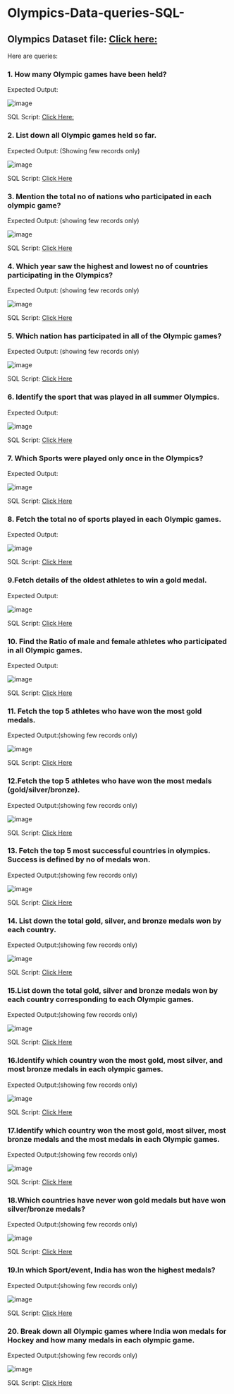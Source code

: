 # Olympics-Data-queries-SQL-

## Olympics Dataset file: [Click here:](https://github.com/Mahendra710/Olympics-Data-queries-SQL-/blob/main/Olympics_data.zip)

Here are queries:

### 1. How many Olympic games have been held?

Expected Output:

![image](https://github.com/Mahendra710/Olympics-Data-queries-SQL-/assets/83266654/37496b66-91d4-4563-b801-6c8c208f0214)

SQL Script: [Click Here:](https://github.com/Mahendra710/Olympics-Data-queries-SQL-/blob/main/SQLQuery1.sql)

### 2. List down all Olympic games held so far.

Expected Output: (Showing few records only)

![image](https://github.com/Mahendra710/Olympics-Data-queries-SQL-/assets/83266654/60b5795c-5c85-4823-abfa-f399b5e7bc17)

SQL Script: [Click Here](https://github.com/Mahendra710/Olympics-Data-queries-SQL-/blob/main/SQLQuery2.sql)


### 3. Mention the total no of nations who participated in each olympic game?

Expected Output: (showing few records only)

![image](https://github.com/Mahendra710/Olympics-Data-queries-SQL-/assets/83266654/ff23af57-3068-4413-885c-5061ca2e997d)

SQL Script: [Click Here](https://github.com/Mahendra710/Olympics-Data-queries-SQL-/blob/main/SQLQuery3.sql)

### 4. Which year saw the highest and lowest no of countries participating in the Olympics?
Expected Output: (showing few records only)

![image](https://github.com/Mahendra710/Olympics-Data-queries-SQL-/assets/83266654/6bd7b0e2-1f43-4f63-9ea7-87d721cfd4e6)

SQL Script: [Click Here](https://github.com/Mahendra710/Olympics-Data-queries-SQL-/blob/main/SQLQuery4.sql)

### 5. Which nation has participated in all of the Olympic games?

Expected Output: (showing few records only)

![image](https://github.com/Mahendra710/Olympics-Data-queries-SQL-/assets/83266654/92aaa842-524e-4825-91c5-7746f9e1e96b)

SQL Script: [Click Here](https://github.com/Mahendra710/Olympics-Data-queries-SQL-/blob/main/SQLQuery5.sql)


### 6. Identify the sport that was played in all summer Olympics.

Expected Output:

![image](https://github.com/Mahendra710/Olympics-Data-queries-SQL-/assets/83266654/bb1e1aa6-d015-4ee7-a408-dd146d0a72ae)

SQL Script: [Click Here](https://github.com/Mahendra710/Olympics-Data-queries-SQL-/blob/main/SQLQuery6.sql)

### 7. Which Sports were played only once in the Olympics?
Expected Output:

![image](https://github.com/Mahendra710/Olympics-Data-queries-SQL-/assets/83266654/436ac422-ff72-4638-b636-d30c3e55b514)

SQL Script: [Click Here](https://github.com/Mahendra710/Olympics-Data-queries-SQL-/blob/main/SQLQuery7.sql)

### 8. Fetch the total no of sports played in each Olympic games.
Expected Output:

![image](https://github.com/Mahendra710/Olympics-Data-queries-SQL-/assets/83266654/5b507736-099d-449f-8b69-bcd0bda277cd)

SQL Script: [Click Here](https://github.com/Mahendra710/Olympics-Data-queries-SQL-/blob/main/SQLQuery8.sql)

### 9.Fetch details of the oldest athletes to win a gold medal.
Expected Output:

![image](https://github.com/Mahendra710/Olympics-Data-queries-SQL-/assets/83266654/dbc161ed-7dd7-4540-857c-a39ad78cc254)

SQL Script: [Click Here](https://github.com/Mahendra710/Olympics-Data-queries-SQL-/blob/main/SQLQuery9.sql)

### 10. Find the Ratio of male and female athletes who participated in all Olympic games.
Expected Output:

![image](https://github.com/Mahendra710/Olympics-Data-queries-SQL-/assets/83266654/cba8cae3-94c3-49d0-9157-670914e872b1)

SQL Script: [Click Here](https://github.com/Mahendra710/Olympics-Data-queries-SQL-/blob/main/SQLQuery10.sql)

### 11. Fetch the top 5 athletes who have won the most gold medals.
Expected Output:(showing few records only)

![image](https://github.com/Mahendra710/Olympics-Data-queries-SQL-/assets/83266654/ca350ebc-1ef9-49eb-b066-24e54b32b7ce)

SQL Script: [Click Here](https://github.com/Mahendra710/Olympics-Data-queries-SQL-/blob/main/SQLQuery11.sql)

### 12.Fetch the top 5 athletes who have won the most medals (gold/silver/bronze).
Expected Output:(showing few records only)

![image](https://github.com/Mahendra710/Olympics-Data-queries-SQL-/assets/83266654/25f0399b-deb4-482c-b2a9-eeae938ffd1b)

SQL Script: [Click Here](https://github.com/Mahendra710/Olympics-Data-queries-SQL-/blob/main/SQLQuery12.sql)

### 13. Fetch the top 5 most successful countries in olympics. Success is defined by no of medals won.
Expected Output:(showing few records only)

![image](https://github.com/Mahendra710/Olympics-Data-queries-SQL-/assets/83266654/fc27f1a2-cbaf-4107-a93f-696fb39fcaec)

SQL Script: [Click Here](https://github.com/Mahendra710/Olympics-Data-queries-SQL-/blob/main/SQLQuery13.sql)

### 14. List down the total gold, silver, and bronze medals won by each country.
Expected Output:(showing few records only)

![image](https://github.com/Mahendra710/Olympics-Data-queries-SQL-/assets/83266654/459b72f4-b492-45d7-86bf-b619fdad983d)

SQL Script: [Click Here](https://github.com/Mahendra710/Olympics-Data-queries-SQL-/blob/main/SQLQuery14.sql)

### 15.List down the total gold, silver and bronze medals won by each country corresponding to each Olympic games.
Expected Output:(showing few records only)

![image](https://github.com/Mahendra710/Olympics-Data-queries-SQL-/assets/83266654/f55b6a13-6180-4d28-ab26-f4ee9334ac0e)

SQL Script: [Click Here](https://github.com/Mahendra710/Olympics-Data-queries-SQL-/blob/main/SQLQuery15.sql)

### 16.Identify which country won the most gold, most silver, and most bronze medals in each olympic games.
Expected Output:(showing few records only)

![image](https://github.com/Mahendra710/Olympics-Data-queries-SQL-/assets/83266654/894e27f2-53aa-4da9-b8f8-07c6b92ff9f2)

SQL Script: [Click Here](https://github.com/Mahendra710/Olympics-Data-queries-SQL-/blob/main/SQLQuery16.sql)

### 17.Identify which country won the most gold, most silver, most bronze medals and the most medals in each Olympic games.
Expected Output:(showing few records only)

![image](https://github.com/Mahendra710/Olympics-Data-queries-SQL-/assets/83266654/37838e0b-c911-4baa-98d6-58204e797d41)

SQL Script: [Click Here](https://github.com/Mahendra710/Olympics-Data-queries-SQL-/blob/main/SQLQuery17.sql)
### 18.Which countries have never won gold medals but have won silver/bronze medals?
Expected Output:(showing few records only)

![image](https://github.com/Mahendra710/Olympics-Data-queries-SQL-/assets/83266654/8be0f135-9757-406a-824e-65f9d3458db7)

SQL Script: [Click Here](https://github.com/Mahendra710/Olympics-Data-queries-SQL-/blob/main/SQLQuery18.sql)

### 19.In which Sport/event, India has won the highest medals?
Expected Output:(showing few records only)

![image](https://github.com/Mahendra710/Olympics-Data-queries-SQL-/assets/83266654/2c84f89c-c944-4319-9d63-40ad5fd06821)

SQL Script: [Click Here](https://github.com/Mahendra710/Olympics-Data-queries-SQL-/blob/main/SQLQuery19.sql)

### 20. Break down all Olympic games where India won medals for Hockey and how many medals in each olympic game.
Expected Output:(showing few records only)

![image](https://github.com/Mahendra710/Olympics-Data-queries-SQL-/assets/83266654/6f61f876-765b-423c-9ecc-08d63e0d3c79)

SQL Script: [Click Here](https://github.com/Mahendra710/Olympics-Data-queries-SQL-/blob/main/SQLQuery20.sql)
